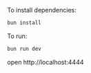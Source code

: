 To install dependencies:
```sh
bun install
```

To run:
```sh
bun run dev
```

open http://localhost:4444

